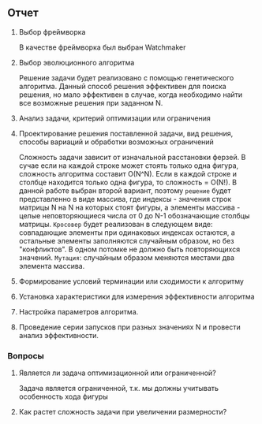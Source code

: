 ## Отчет
1. Выбор фреймворка
   
   В качестве фреймворка был выбран Watchmaker
3. Выбор эволюционного алгоритма
   
   Решение задачи будет реализовано с помощью генетического алгоритма. Данный способ решения эффективен для поиска решения, но мало эффективен в случае, когда необходимо найти все возможные решения при заданном N.
3. Анализ задачи, критерий оптимизации или ограничения
4. Проектирование решения поставленной задачи, вид решения, способы вариаций и обработки возможных ограничений

   Сложность задачи зависит от изначальной расстановки ферзей. В сучае если на каждой строке может стоять только одна фигура, сложность алгоритма составит O(N^N). Если в каждой строке и столбце находится только одна фигура, то сложность = O(N!). В данной работе выбран второй вариант, поэтому `решение` будет представленно в виде массива, где индексы - значения строк матрицы N на N на которых стоят фигуры, а элементы массива - целые неповторяющиеся числа от 0 до N-1 обозначающие столбцы матрицы. `Кросовер` будет реализован в следующем виде: совпадающие элементы при одинаковых индексах остаются, а остальные элементы заполняются случайным образом, но без "конфликтов". В одном потомке не должно быть повторяющихся значений. `Мутация`: случайным образом меняются местами два элемента массива.
6. Формирование условий терминации или сходимости к алгоритму
7. Установка характеристики для измерения эффективности алгоритма
8. Настройка параметров алгоритма.
9. Проведение серии запусков при разных значениях N и провести анализ эффективности.

### Вопросы
1. Является ли задача оптимизационной или ограниченной?

   Задача является ограниченной, т.к. мы должны учитывать особенность хода фигуры

3. Как растет сложность задачи при увеличении размерности?
